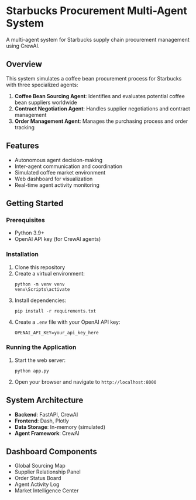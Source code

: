 # Starbucks Procurement Multi-Agent System

A multi-agent system for Starbucks supply chain procurement management using CrewAI.

## Overview

This system simulates a coffee bean procurement process for Starbucks with three specialized agents:

1. **Coffee Bean Sourcing Agent**: Identifies and evaluates potential coffee bean suppliers worldwide
2. **Contract Negotiation Agent**: Handles supplier negotiations and contract management
3. **Order Management Agent**: Manages the purchasing process and order tracking

## Features

- Autonomous agent decision-making
- Inter-agent communication and coordination
- Simulated coffee market environment
- Web dashboard for visualization
- Real-time agent activity monitoring

## Getting Started

### Prerequisites

- Python 3.9+
- OpenAI API key (for CrewAI agents)

### Installation

1. Clone this repository
2. Create a virtual environment:
   ```
   python -m venv venv
   venv\Scripts\activate
   ```
3. Install dependencies:
   ```
   pip install -r requirements.txt
   ```
4. Create a `.env` file with your OpenAI API key:
   ```
   OPENAI_API_KEY=your_api_key_here
   ```

### Running the Application

1. Start the web server:
   ```
   python app.py
   ```
2. Open your browser and navigate to `http://localhost:8000`

## System Architecture

- **Backend**: FastAPI, CrewAI
- **Frontend**: Dash, Plotly
- **Data Storage**: In-memory (simulated)
- **Agent Framework**: CrewAI

## Dashboard Components

- Global Sourcing Map
- Supplier Relationship Panel
- Order Status Board
- Agent Activity Log
- Market Intelligence Center
